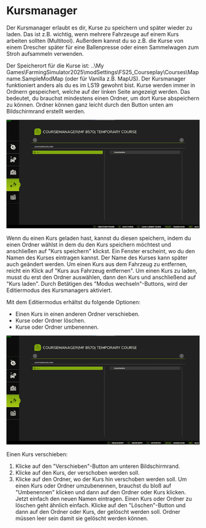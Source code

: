 # Kursmanager


Der Kursmanager erlaubt es dir, Kurse zu speichern und später wieder zu laden.
Das ist z.B. wichtig, wenn mehrere Fahrzeuge auf einem Kurs arbeiten sollten (Multitool).
Außerdem kannst du so z.B. die Kurse von einem Drescher später für eine Ballenpresse oder einen Sammelwagen zum Stroh aufsammeln verwenden.

Der Speicherort für die Kurse ist: ..\My Games\FarmingSimulator2025\modSettings\FS25_Courseplay\Courses\Mapname.SampleModMap (oder für Vanilla z.B. MapUS).
Der Kursmanager funktioniert anders als du es im LS19 gewohnt bist.
Kurse werden immer in Ordnern gespeichert, welche auf der linken Seite angezeigt werden. Das bedeutet, du brauchst mindestens einen Ordner, um dort Kurse abspeichern zu können.
Ordner können ganz leicht durch den Button unten am Bildschirmrand erstellt werden.


![Image](https://raw.githubusercontent.com/Jan2903/CourseplayHelp/refs/heads/main/translation_data/managerbasehelp_0_0_765_430.png)


Wenn du einen Kurs geladen hast, kannst du diesen speichern, indem du einen Ordner wählst in dem du den Kurs speichern möchtest und anschließen auf "Kurs speichern" klickst.
Ein Fenster erscheint, wo du den Namen des Kurses eintragen kannst.
Der Name des Kurses kann später auch geändert werden.
Um einen Kurs aus dem Fahrzeug zu entfernen, reicht ein Klick auf "Kurs aus Fahrzeug entfernen".
Um einen Kurs zu laden, musst du erst den Ordner auswählen, dann den Kurs und anschließend auf "Kurs laden".
Durch Betätigen des "Modus wechseln"-Buttons, wird der Editiermodus des Kursmanagers aktiviert.



Mit dem Editiermodus erhältst du folgende Optionen:
- Einen Kurs in einen anderen Ordner verschieben.
- Kurse oder Ordner löschen.
- Kurse oder Ordner umbenennen.


![Image](https://raw.githubusercontent.com/Jan2903/CourseplayHelp/refs/heads/main/translation_data/manageredithelp_0_0_765_430.png)


Einen Kurs verschieben:
  1) Klicke auf den "Verschieben"-Button am unteren Bildschirmrand.
  2) Klicke auf den Kurs, der verschoben werden soll.
  3) Klicke auf den Ordner, wo der Kurs hin verschoben werden soll.
Um einen Kurs oder Ordner umzubenennen, brauchst du bloß auf "Umbenennen" klicken und dann auf den Ordner oder Kurs klicken. Jetzt einfach den neuen Namen eintragen.
Einen Kurs oder Ordner zu löschen geht ähnlich einfach. Klicke auf den "Löschen"-Button und dann auf den Ordner oder Kurs, der gelöscht werden soll.
Ordner müssen leer sein damit sie gelöscht werden können.



